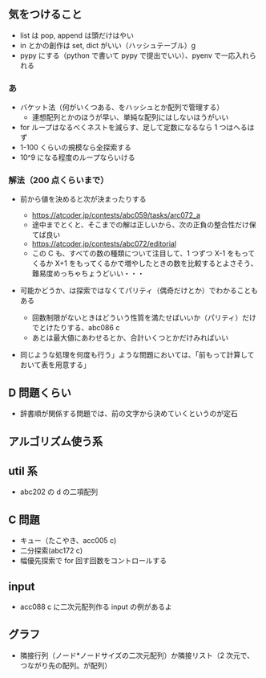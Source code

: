 ## 気をつけること

- list は pop, append は頭だけはやい
- in とかの創作は set, dict がいい（ハッシュテーブル）g
- pypy にする（python で書いて pypy で提出でいい）、pyenv で一応入れられる

### あ

- バケット法（何がいくつある、をハッシュとか配列で管理する）
  - 連想配列とかのほうが早い、単純な配列にはしないほうがいい
- for ループはなるべくネストを減らす、足して定数になるなら 1 つはへるはず
- 1-100 くらいの規模なら全探索する
- 10^9 になる程度のループならいける

### 解法（200 点くらいまで）

- 前から値を決めると次が決まったりする
  - https://atcoder.jp/contests/abc059/tasks/arc072_a
  - 途中までとくと、そこまでの解は正しいから、次の正負の整合性だけ保てば良い
  - https://atcoder.jp/contests/abc072/editorial
  - この C も、すべての数の種類について注目して、1 つずつ X-1 をもってくるか X+1 をもってくるかで増やしたときの数を比較するとよさそう、難易度めっちゃちょうどいい・・・
- 可能かどうか、は探索ではなくてパリティ（偶奇だけとか）でわかることもある

  - 回数制限がないときはどういう性質を満たせばいいか（パリティ）だけでとけたりする、abc086 c
  - あとは最大値にあわせるとか、合計いくつとかだけみればいい

- 同じような処理を何度も行う」ような問題においては、「前もって計算しておいて表を用意する」

## D 問題くらい

- 辞書順が関係する問題では、前の文字から決めていくというのが定石

## アルゴリズム使う系

## util 系

- abc202 の d の二項配列

## C 問題

- キュー（たこやき、acc005 c)
- 二分探索(abc172 c)
- 幅優先探索で for 回す回数をコントロールする

## input

- acc088 c に二次元配列作る input の例があるよ

## グラフ

- 隣接行列（ノード\*ノードサイズの二次元配列）か隣接リスト（2 次元で、つながり先の配列。が配列）
